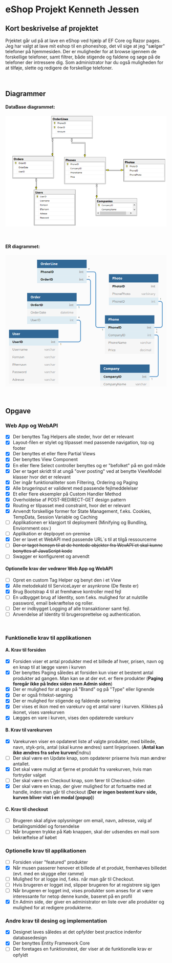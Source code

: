 # eShop Projekt Kenneth Jessen
## Kort beskrivelse af projektet
Prjektet går ud på at lave en eShop ved hjælp af EF Core og Razor pages. Jeg har valgt at lave mit eshop til en phoneshop,
det vil sige at jeg "sælger" telefoner på hjemmesiden. Der er muligheder for at browse igennem de forskellige telefoner, samt 
filtrer, både stigende og faldene og søge på de telefoner der intressere dig. Som administrator har du også muligheden for at 
tilføje, slette og redigere de forskellige telefoner.

<br/>

## Diagrammer

#### DataBase diagrammet:
![](./eShopWeb/Dokumentation/eShopER.PNG)

<br/>

#### ER diagrammet:
![](./eShopWeb/Dokumentation/eShopDiagram.PNG)

<br/>

## Opgave
### Web App og WebAPI
- [x] Der benyttes Tag Helpers alle steder, hvor det er relevant
- [x] Layout-filen er stylet og tilpasset med passende navigation, top og footer
- [x] Der benyttes et eller flere Partial Views
- [x] Der benyttes View Component
- [x] En eller flere Select controller benyttes og er "befolket" på en god måde
- [x] Der er taget skridt til at ungå "over posting" ved at benytte ViewModel klasser hvor det er relevant
- [x] Der ingår funktionaliteter som Filtering, Ordering og Paging
- [x] Alle brugerinput er valideret med passende fejlmeddelelser
- [x] Et eller flere eksempler på Custom Handler Method
- [x] Overholdelse af POST-REDIRECT-GET design pattern
- [x] Routing er tilpasset med constraint, hvor det er relevant
- [x] Anvendt forskellige former for State Management, f.eks. Cookies, TempData, Session Variable og Caching
- [ ] Applikationen er klargjort til deployment (Minifying og Bundling, Enviornment osv.)
- [ ] Applikation er deplpoyet on-premise
- [x] Der er lavet et WebAPI med passende URL´s til at tilgå ressourcerne
- [ ] ~~Der er taget hensyn til at de hentede objekter fra WevAPI´et skal kunne benyttes af JavaScript kode~~
- [ ] Swagger er konfigureret og anvendt

#### Optionelle krav der vedrører Web App og WebAPI
- [ ] Opret en custom Tag Helper og benyt den i et View
- [x] Alle metodekald til ServiceLayer er asynkrone (De fleste er)
- [x] Brug Bootstrap 4 til at fremhæve kontroller med fejl
- [ ] En udbygget brug af Identity, som f.eks. mulighed for at nulstille password, email bekræftelse og roller.
- [ ] Der er indbygget Logging af alle transaktioner samt fejl.
- [ ] Anvendelse af Identity til brugeroprettelse og authentication.

<br/>

### Funktionelle krav til applikationen
#### A. Krav til forsiden
- [x] Forsiden viser et antal produkter med et billede af hver, prisen, navn og en knap til at lægge varen i kurven
- [x] Der benyttes Paging således at forsiden kun viser et bestemt antal produkter ad gangen. Man kan se at der evt. er flere produkter (<strong>Paging foregår ikke på Index siden men Admin siden</strong>)
- [x] Der er mulighed for at søge på "Brand" og på "Type" eller lignende
- [x] Der er også fritekst-søgning
- [x] Der er mulighed for stigende og faldende sortering
- [x] Der vises et ikon med en varekurv og et antal varer i kurven. Klikkes på ikonet, vises varekurven
- [x] Lægges en vare i kurven, vises den opdaterede varekurv

#### B. Krav til varekurven
- [x] Varekurven viser en opdateret liste af valgte produkter, med billede, navn, styk-pris, antal (skal kunne ændres) samt linjepriseen. (<strong>Antal kan ikke ændres fra selve kurven</strong>*Endnu*)
- [ ] Der skal være en Update knap, som opdaterer priserne hvis man ændrer antallet.
- [x] Det skal være muligt at fjerne et produkt fra varekurven, hvis man fortryder valget
- [ ] Der skal være en Checkout knap, som fører til Checkout-siden
- [x] Der skal være en knap, der giver mulighed for at fortsætte med at handle, inden man går til checkout (**Der er ingen bestemt kurv side, kurven bliver vist i en modal (popup)**)

#### C. Krav til checkout
- [ ] Brugeren skal afgive oplysninger om email, navn, adresse, valg af betalingsmiddel og forsendelse
- [ ] Når brugeren trykke på Køb knappen, skal der udsendes en mail som bekræftelse af købet

### Optionelle krav til applikationen
- [ ] Forsiden viser "featured" produkter
- [x] Når musen passerer henover et billede af et produkt, fremhæves billedet (evt. med en skygge eller ramme)
- [ ] Mulighed for at logge ind, f.eks. når man går til Checkout. 
- [ ] Hvis brugeren er logget ind, slipper brugeren for at registrere sig igen
- [ ] Når brugeren er logget ind, vises produkter som anses for at være interessante for netop denne kunde, baseret på en profil
- [x] En Admin side, der giver en administrator en liste over alle produkter og mulighed for at redigere produkterne.

### Andre krav til desing og implementation
- [x] Designet laves således at det opfylder best practice indenfor databasedesign
- [x] Der benyttes Entity Framework Core
- [ ] Der foretages en funktionstest, der viser at de funktionelle krav er opfyldt
